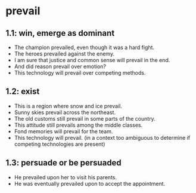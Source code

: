 # prevail
## 1.1: win, emerge as dominant

  *  The champion prevailed, even though it was a hard fight.
  *  The heroes prevailed against the enemy.
  *  I am sure that justice and common sense will prevail in the end.
  *  And did reason prevail over emotion?
  *  This technology will prevail over competing methods.

## 1.2: exist

  *  This is a region where snow and ice prevail.
  *  Sunny skies prevail across the northeast.
  *  The old customs still prevail in some parts of the country.
  *  This attitude still prevails among the middle classes.
  *  Fond memories will prevail for the team.
  *  This technology will prevail. (in a context too ambiguous to determine if competing technologies are present)

## 1.3: persuade or be persuaded

  *  He prevailed upon her to visit his parents.
  *  He was eventually prevailed upon to accept the appointment.
